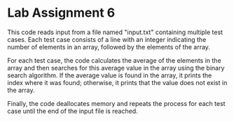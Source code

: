 # Lab Assignment 6
This code reads input from a file named "input.txt" containing multiple test cases. Each test case consists of a line with an integer indicating the number of elements in an array, followed by the elements of the array.

For each test case, the code calculates the average of the elements in the array and then searches for this average value in the array using the binary search algorithm. If the average value is found in the array, it prints the index where it was found; otherwise, it prints that the value does not exist in the array.

Finally, the code deallocates memory and repeats the process for each test case until the end of the input file is reached.
